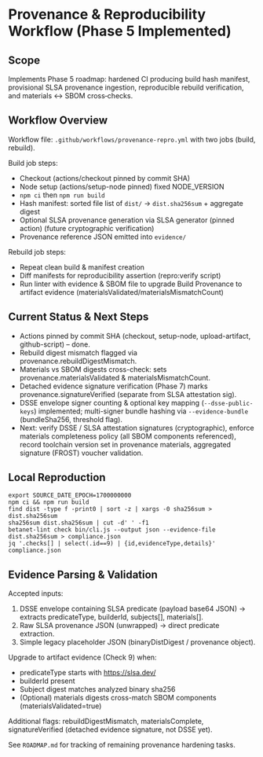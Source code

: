 Provenance & Reproducibility Workflow (Phase 5 Implemented)
==========================================================

Scope
-----
Implements Phase 5 roadmap: hardened CI producing build hash manifest, provisional SLSA provenance ingestion, reproducible rebuild verification, and materials ↔ SBOM cross‑checks.

Workflow Overview
-----------------
Workflow file: `.github/workflows/provenance-repro.yml` with two jobs (build, rebuild).

Build job steps:
- Checkout (actions/checkout pinned by commit SHA)
- Node setup (actions/setup-node pinned) fixed NODE_VERSION
- `npm ci` then `npm run build`
- Hash manifest: sorted file list of `dist/` -> `dist.sha256sum` + aggregate digest
- Optional SLSA provenance generation via SLSA generator (pinned action) (future cryptographic verification)
- Provenance reference JSON emitted into `evidence/`

Rebuild job steps:
- Repeat clean build & manifest creation
- Diff manifests for reproducibility assertion (repro:verify script)
- Run linter with evidence & SBOM file to upgrade Build Provenance to artifact evidence (materialsValidated/materialsMismatchCount)

Current Status & Next Steps
----------------------------
- Actions pinned by commit SHA (checkout, setup-node, upload-artifact, github-script) – done.
- Rebuild digest mismatch flagged via provenance.rebuildDigestMismatch.
- Materials vs SBOM digests cross-check: sets provenance.materialsValidated & materialsMismatchCount.
- Detached evidence signature verification (Phase 7) marks provenance.signatureVerified (separate from SLSA attestation sig).
- DSSE envelope signer counting & optional key mapping (`--dsse-public-keys`) implemented; multi-signer bundle hashing via `--evidence-bundle` (bundleSha256, threshold flag).
- Next: verify DSSE / SLSA attestation signatures (cryptographic), enforce materials completeness policy (all SBOM components referenced), record toolchain version set in provenance materials, aggregated signature (FROST) voucher validation.

Local Reproduction
------------------
```
export SOURCE_DATE_EPOCH=1700000000
npm ci && npm run build
find dist -type f -print0 | sort -z | xargs -0 sha256sum > dist.sha256sum
sha256sum dist.sha256sum | cut -d' ' -f1
betanet-lint check bin/cli.js --output json --evidence-file dist.sha256sum > compliance.json
jq '.checks[] | select(.id==9) | {id,evidenceType,details}' compliance.json
```

Evidence Parsing & Validation
-----------------------------
Accepted inputs:
1. DSSE envelope containing SLSA predicate (payload base64 JSON) → extracts predicateType, builderId, subjects[], materials[].
2. Raw SLSA provenance JSON (unwrapped) → direct predicate extraction.
3. Simple legacy placeholder JSON (binaryDistDigest / provenance object).

Upgrade to artifact evidence (Check 9) when:
- predicateType starts with https://slsa.dev/
- builderId present
- Subject digest matches analyzed binary sha256
- (Optional) materials digests cross-match SBOM components (materialsValidated=true)

Additional flags: rebuildDigestMismatch, materialsComplete, signatureVerified (detached evidence signature, not DSSE yet).

See `ROADMAP.md` for tracking of remaining provenance hardening tasks.
